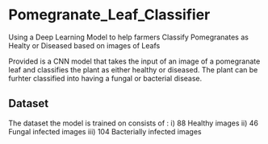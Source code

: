 # Pomegranate_Leaf_Classifier
Using a Deep Learning Model to help farmers Classify Pomegranates as Healty or Diseased based on images of Leafs

Provided is a CNN model that takes the input of an image of a pomegranate leaf and classifies the plant as either healthy or diseased. The plant can be furhter classified into having a fungal or bacterial disease.

## Dataset
The dataset the model is trained on consists of :
i) 88 Healthy images
ii) 46 Fungal infected images
iii) 104 Bacterially infected images
